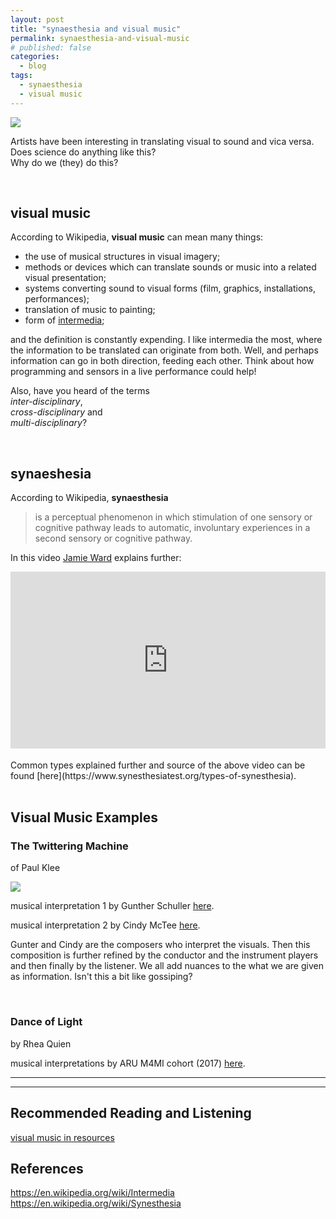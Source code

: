 ```yaml
---
layout: post
title: "synaesthesia and visual music"
permalink: synaesthesia-and-visual-music
# published: false
categories:
  - blog
tags:
  - synaesthesia
  - visual music
---
```


![](https://www.wfmt.com/wp-content/uploads/2018/08/4206008f-9803-4bdb-f23d-568019639dc0-e1533223375902-962x541.png)

Artists have been interesting in translating visual to sound and vica versa.   
Does science do anything like this?   
Why do we (they) do this?   

<br>

## visual music

According to Wikipedia, **visual music** can mean many things:

- the use of musical structures in visual imagery;
- methods or devices which can translate sounds or music into a related visual presentation;
- systems converting sound to visual forms (film, graphics, installations, performances);
- translation of music to painting;
- form of [intermedia](https://en.wikipedia.org/wiki/Intermedia);

and the definition is constantly expending. I like intermedia the most, where the information to be translated can originate from both. Well, and perhaps information can go in both direction, feeding each other. Think about how programming and sensors in a live performance could help!

Also, have you heard of the terms   
_inter-disciplinary_,   
_cross-disciplinary_ and    
_multi-disciplinary_?

<br>

## synaeshesia

According to Wikipedia, **synaesthesia**

> is a perceptual phenomenon in which stimulation of one sensory or cognitive pathway leads to automatic, involuntary experiences in a second sensory or cognitive pathway.

In this video [Jamie Ward](http://gocognitive.net/interviews/jamie-ward-synesthesia) explains further:
<div style="left: 0; width: 100%; height: 0; position: relative; padding-bottom: 56.2493%;"><iframe src="https://www.youtube.com/embed/B-tXgj9f1-U?rel=0&amp;showinfo=0" style="border: 0; top: 0; left: 0; width: 100%; height: 100%; position: absolute;" allowfullscreen scrolling="no"></iframe></div>

<br>
Common types explained further and source of the above video can be found [here](https://www.synesthesiatest.org/types-of-synesthesia).

<br>
<br>


## Visual Music Examples

### The Twittering Machine
of Paul Klee

![](https://upload.wikimedia.org/wikipedia/commons/0/09/Die_Zwitscher-Maschine_%28Twittering_Machine%29.jpg)

musical interpretation 1 by Gunther Schuller [here](https://www.youtube.com/watch?v=uD6m-qK6lWk).

musical interpretation 2 by Cindy McTee [here](https://www.youtube.com/watch?v=knYZvRssrCM).

Gunter and Cindy are the composers who interpret the visuals. Then this composition is further refined by the conductor and the instrument players and then finally by the listener. We all add nuances to the what we are given as information. Isn't this a bit like gossiping?


<br>

### Dance of Light
by Rhea Quien

musical interpretations by ARU M4MI cohort (2017) [here](http://rq-lightart.com/m4mi-anglia-ruskin-university/).

<!--

### Example 3

-->

---
---

## Recommended Reading and Listening
[visual music in resources](mixed#vmusic)

## References
https://en.wikipedia.org/wiki/Intermedia   
https://en.wikipedia.org/wiki/Synesthesia
